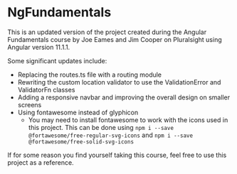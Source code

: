 # NgFundamentals

This is an updated version of the project created during the Angular Fundamentals course by Joe Eames and Jim Cooper on Pluralsight using Angular version 11.1.1. 

Some significant updates include:
- Replacing the routes.ts file with a routing module
- Rewriting the custom location validator to use the ValidationError and ValidatorFn classes
- Adding a responsive navbar and improving the overall design on smaller screens
- Using fontawesome instead of glyphicon 
  - You may need to install fontawesome to work with the icons used in this project. This can be done using 
  `npm i --save @fortawesome/free-regular-svg-icons` and 
  `npm i --save @fortawesome/free-solid-svg-icons`

If for some reason you find yourself taking this course, feel free to use this project as a reference.
